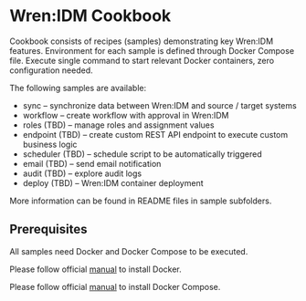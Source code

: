# Wren:IDM Cookbook

Cookbook consists of recipes (samples) demonstrating key Wren:IDM features.
Environment for each sample is defined through Docker Compose file.
Execute single command to start relevant Docker containers, zero configuration needed.

The following samples are available:

  * sync – synchronize data between Wren:IDM and source / target systems
  * workflow – create workflow with approval in Wren:IDM
  * roles (TBD) – manage roles and assignment values
  * endpoint (TBD) – create custom REST API endpoint to execute custom business logic
  * scheduler (TBD) – schedule script to be automatically triggered
  * email (TBD) – send email notification
  * audit (TBD) – explore audit logs
  * deploy (TBD) – Wren:IDM container deployment

More information can be found in README files in sample subfolders.


## Prerequisites

All samples need Docker and Docker Compose to be executed.

Please follow official [manual](https://docs.docker.com/engine/install) to install Docker.

Please follow official [manual](https://docs.docker.com/compose/install) to install Docker Compose.

